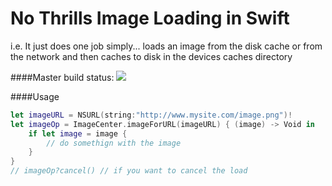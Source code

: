 # No Thrills Image Loading in Swift

i.e. It just does one job simply... loads an image from the disk cache or from the network and then caches to disk in the devices caches directory

####Master build status: 
![](https://travis-ci.org/devedup/NoThrillsImageLoading.svg?branch=master)

####Usage

```swift
let imageURL = NSURL(string:"http://www.mysite.com/image.png")!
let imageOp = ImageCenter.imageForURL(imageURL) { (image) -> Void in
    if let image = image {
        // do somethign with the image
    }
}
// imageOp?cancel() // if you want to cancel the load
```

